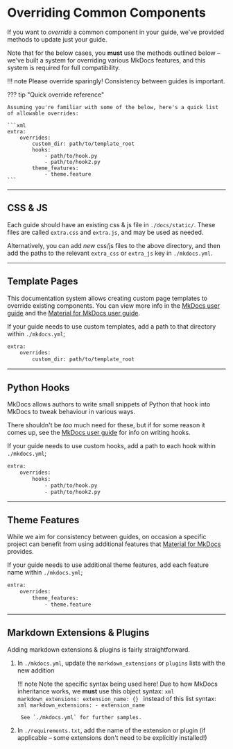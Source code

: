 # Overriding Common Components

If you want to *override* a common component in your guide, we've provided methods to update just your guide.

Note that for the below cases, you **must** use the methods outlined below – we've built a system for overriding various MkDocs features, and this system is required for full compatibility.

!!! note
    Please override sparingly! Consistency between guides is important.

??? tip "Quick override reference"

    Assuming you're familiar with some of the below, here's a quick list of allowable overrides:

    ```xml
    extra:
        overrides:
            custom_dir: path/to/template_root
            hooks:
                - path/to/hook.py
                - path/to/hook2.py
            theme_features:
                - theme.feature
    ```

---

## CSS & JS

Each guide should have an existing css & js file in `./docs/static/`. These files are called `extra.css` and `extra.js`, and may be used as needed.

Alternatively, you can add *new* css/js files to the above directory, and then add the paths to the relevant `extra_css` or `extra_js` key in `./mkdocs.yml`.

---

## Template Pages

This documentation system allows creating custom page templates to override existing components. You can view more info in the [MkDocs user guide](https://www.mkdocs.org/user-guide/customizing-your-theme/) and the [Material for MkDocs user guide](https://squidfunk.github.io/mkdocs-material/customization/).

If your guide needs to use custom templates, add a path to that directory within `./mkdocs.yml`;

```xml
extra:
    overrides:
        custom_dir: path/to/template_root
```

---

## Python Hooks

MkDocs allows authors to write small snippets of Python that hook into MkDocs to tweak behaviour in various ways.

There shouldn't be *too* much need for these, but if for some reason it comes up, see the [MkDocs user guide](https://www.mkdocs.org/user-guide/configuration/#hooks) for info on writing hooks.

If your guide needs to use custom hooks, add a path to each hook within `./mkdocs.yml`;

```xml
extra:
    overrides:
        hooks:
            - path/to/hook.py
            - path/to/hook2.py
```

---

## Theme Features

While we aim for consistency between guides, on occasion a specific project can benefit from using additional features that [Material for MkDocs](https://squidfunk.github.io/mkdocs-material/reference/) provides.

If your guide needs to use additional theme features, add each feature name within `./mkdocs.yml`;

```xml
extra:
    overrides:
        theme_features:
            - theme.feature
```

---

## Markdown Extensions & Plugins

Adding markdown extensions & plugins is fairly straightforward.

1. In `./mkdocs.yml`, update the `markdown_extensions` or `plugins` lists with the new addition

    !!! note
        Note the specific syntax being used here! Due to how MkDocs inheritance works, we **must** use this object syntax:
        ```xml
        markdown_extensions:
            extension_name: {}
        ```
        instead of this list syntax:
        ```xml
        markdown_extensions:
            - extension_name
        ```

        See `./mkdocs.yml` for further samples.

2. In `./requirements.txt`, add the name of the extension or plugin (if applicable – some extensions don't need to be explicitly installed!)
